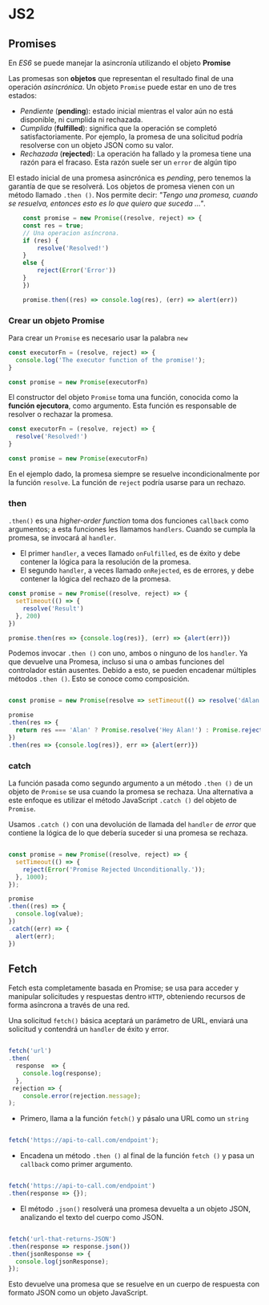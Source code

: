 # JS2

## Promises

En *ES6* se puede manejar la asincronía utilizando el objeto **Promise**

Las promesas son **objetos** que representan el resultado final de una operación *asincrónica*. Un objeto ```Promise``` puede estar en uno de tres estados:

- *Pendiente* (**pending**): estado inicial mientras el valor aún no está disponible, ni cumplida ni rechazada.
- *Cumplida* (**fulfilled**): significa que la operación se completó satisfactoriamente. Por ejemplo, la promesa de una solicitud podría resolverse con un objeto JSON como su valor.
- *Rechazada* (**rejected**): La operación ha fallado y la promesa tiene una razón para el fracaso. Esta razón suele ser un ```error``` de algún tipo

El estado inicial de una promesa asincrónica es *pending*, pero tenemos la garantía de que se resolverá. Los objetos de promesa vienen con un método llamado ```.then ()```. Nos permite decir: *"Tengo una promesa, cuando se resuelva, entonces esto es lo que quiero que suceda ..."*.

```js
    const promise = new Promise((resolve, reject) => {
    const res = true;
    // Una operacion asíncrona.
    if (res) {
        resolve('Resolved!')
    }
    else {
        reject(Error('Error'))
    }
    })

    promise.then((res) => console.log(res), (err) => alert(err))
```

### Crear un objeto Promise

Para crear un ```Promise``` es necesario usar la palabra ```new```

```js
const executorFn = (resolve, reject) => {
  console.log('The executor function of the promise!');
}

const promise = new Promise(executorFn)
```

El constructor del objeto ```Promise``` toma una función, conocida como la **función ejecutora**, como argumento. Esta función es responsable de resolver o rechazar la promesa.

```js
const executorFn = (resolve, reject) => {
  resolve('Resolved!')
}

const promise = new Promise(executorFn)
```

En el ejemplo dado, la promesa siempre se resuelve incondicionalmente por la función ```resolve```. La función de ```reject``` podría usarse para un rechazo.

### then

```.then()``` es una *higher-order function* toma dos funciones ```callback``` como argumentos; a esta funciones les llamamos ```handlers```. Cuando se cumpla la promesa, se invocará al ```handler```.

- El primer ```handler```, a veces llamado ```onFulfilled```, es de éxito y debe contener la lógica para la resolución de la promesa.
- El segundo ```handler```, a veces llamado ```onRejected```, es de errores, y debe contener la lógica del rechazo de la promesa.

```js
const promise = new Promise((resolve, reject) => {
  setTimeout(() => {
    resolve('Result')
  }, 200)
})

promise.then(res => {console.log(res)}, (err) => {alert(err)})
```

Podemos invocar ```.then ()``` con uno, ambos o ninguno de los ```handler```.  Ya que devuelve una Promesa, incluso si una o ambas funciones del controlador están ausentes. Debido a esto, se pueden encadenar múltiples métodos ```.then ()```. Esto se conoce como composición.

```js

const promise = new Promise(resolve => setTimeout(() => resolve('dAlan'), 100))

promise
.then(res => {
  return res === 'Alan' ? Promise.resolve('Hey Alan!') : Promise.reject('Who are you?')
})
.then(res => {console.log(res)}, err => {alert(err)})

```

### catch

La función pasada como segundo argumento a un método ```.then ()``` de un objeto de ```Promise``` se usa cuando la promesa se rechaza.
Una alternativa a este enfoque es utilizar el método JavaScript ```.catch ()``` del objeto de ```Promise```.

Usamos ```.catch ()``` con una devolución de llamada del ```handler``` de *error* que contiene la lógica de lo que debería suceder si una promesa se rechaza.

```js

const promise = new Promise((resolve, reject) => {  
  setTimeout(() => {
    reject(Error('Promise Rejected Unconditionally.'));
  }, 1000);
});

promise
.then((res) => {
  console.log(value);
})
.catch((err) => {
  alert(err);
})

```

## Fetch

Fetch esta completamente basada en Promise; se usa para acceder y manipular solicitudes y respuestas dentro ```HTTP```, obteniendo recursos de forma asíncrona a través de una red.

Una solicitud ```fetch()``` básica aceptará un parámetro de URL, enviará una solicitud y contendrá un `handler` de éxito y error.

```js

fetch('url')
.then(
  response  => {
    console.log(response);
  },
 rejection => {
    console.error(rejection.message);
);

```

- Primero, llama a la función ```fetch()``` y pásalo una URL como un `string`

```js

fetch('https://api-to-call.com/endpoint');

```

- Encadena un método ```.then ()``` al final de la función ```fetch ()``` y pasa un ```callback``` como primer argumento.

```js

fetch('https://api-to-call.com/endpoint')
.then(response => {});

```

- El método ```.json()``` resolverá una promesa devuelta a un objeto JSON, analizando el texto del cuerpo como JSON. 

```js

fetch('url-that-returns-JSON')
.then(response => response.json())
.then(jsonResponse => {
  console.log(jsonResponse);
});

```

Esto devuelve una promesa que se resuelve en un cuerpo de respuesta con formato JSON como un objeto JavaScript.
